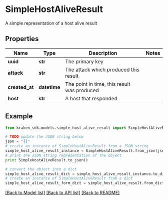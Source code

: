 # SimpleHostAliveResult

A simple representation of a host alive result

## Properties
Name | Type | Description | Notes
------------ | ------------- | ------------- | -------------
**uuid** | **str** | The primary key | 
**attack** | **str** | The attack which produced this result | 
**created_at** | **datetime** | The point in time, this result was produced | 
**host** | **str** | A host that responded | 

## Example

```python
from kraken_sdk.models.simple_host_alive_result import SimpleHostAliveResult

# TODO update the JSON string below
json = "{}"
# create an instance of SimpleHostAliveResult from a JSON string
simple_host_alive_result_instance = SimpleHostAliveResult.from_json(json)
# print the JSON string representation of the object
print SimpleHostAliveResult.to_json()

# convert the object into a dict
simple_host_alive_result_dict = simple_host_alive_result_instance.to_dict()
# create an instance of SimpleHostAliveResult from a dict
simple_host_alive_result_form_dict = simple_host_alive_result.from_dict(simple_host_alive_result_dict)
```
[[Back to Model list]](../README.md#documentation-for-models) [[Back to API list]](../README.md#documentation-for-api-endpoints) [[Back to README]](../README.md)


